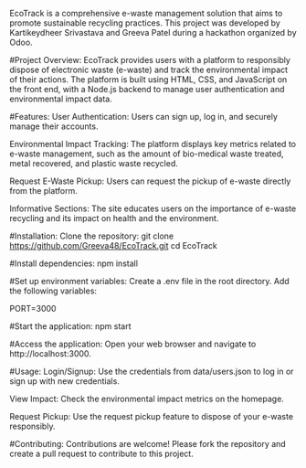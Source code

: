 
EcoTrack is a comprehensive e-waste management solution that aims to promote sustainable recycling practices. This project was developed by Kartikeydheer Srivastava and Greeva Patel during a hackathon organized by Odoo.

#Project Overview:
EcoTrack provides users with a platform to responsibly dispose of electronic waste (e-waste) and track the environmental impact of their actions. The platform is built using HTML, CSS, and JavaScript on the front end, with a Node.js backend to manage user authentication and environmental impact data.

#Features:
User Authentication: Users can sign up, log in, and securely manage their accounts.

Environmental Impact Tracking: The platform displays key metrics related to e-waste management, such as the amount of bio-medical waste treated, metal recovered, and plastic waste recycled.

Request E-Waste Pickup: Users can request the pickup of e-waste directly from the platform.

Informative Sections: The site educates users on the importance of e-waste recycling and its impact on health and the environment.

#Installation:
Clone the repository:
git clone https://github.com/Greeva48/EcoTrack.git
cd EcoTrack

#Install dependencies:
npm install

#Set up environment variables:
Create a .env file in the root directory.
Add the following variables:

PORT=3000

#Start the application:
npm start

#Access the application:
Open your web browser and navigate to http://localhost:3000.

#Usage:
Login/Signup: Use the credentials from data/users.json to log in or sign up with new credentials.

View Impact: Check the environmental impact metrics on the homepage.

Request Pickup: Use the request pickup feature to dispose of your e-waste responsibly.

#Contributing:
Contributions are welcome! Please fork the repository and create a pull request to contribute to this project.

